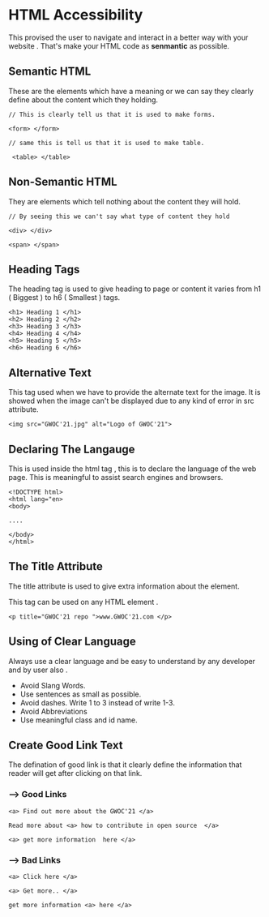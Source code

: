 # HTML Accessibility
This provised the user to navigate and interact in  a better way with your website . That's make your HTML code as <b>senmantic</b> as possible.

## Semantic HTML
These are the elements which have a meaning or we can say they clearly define about the content which they holding.
```
// This is clearly tell us that it is used to make forms.

<form> </form> 
 
// same this is tell us that it is used to make table.

 <table> </table>
```
## Non-Semantic HTML
They are elements which tell nothing about the content they will hold.
```
// By seeing this we can't say what type of content they hold

<div> </div>

<span> </span>
```
## Heading Tags
The heading tag is used to give heading to page or content it varies from h1 ( Biggest ) to h6 ( Smallest ) tags.
```
<h1> Heading 1 </h1>
<h2> Heading 2 </h2>
<h3> Heading 3 </h3>
<h4> Heading 4 </h4>
<h5> Heading 5 </h5>
<h6> Heading 6 </h6>
```
## Alternative Text
This tag used when we have to provide the alternate text for the image. It is showed when the image can't be displayed due to any kind of error in src attribute.
```
<img src="GWOC'21.jpg" alt="Logo of GWOC'21">
```
## Declaring The Langauge
This is used inside the html tag , this is to declare the language of the web page. This is meaningful to assist search engines and browsers.
```
<!DOCTYPE html>
<html lang="en>
<body>

....

</body>
</html>
```
## The Title Attribute
The title attribute is used to give extra information about the element.
<p> This tag can be used on any HTML element .</p>

```
<p title="GWOC'21 repo ">www.GWOC'21.com </p>
```
## Using of Clear Language
Always  use a clear language and be easy to understand by any developer and by user also .
- Avoid Slang Words.
- Use sentences as small as possible.
- Avoid dashes. Write 1 to 3 instead of write 1-3.
- Avoid Abbreviations
- Use meaningful class and id name.

## Create Good Link Text
The defination of good link is that it clearly define the information that reader will get after clicking on that link.

### --> Good Links
```
<a> Find out more about the GWOC'21 </a>

Read more about <a> how to contribute in open source  </a>

<a> get more information  here </a>
```
### --> Bad Links 
```
<a> Click here </a>

<a> Get more.. </a>

get more information <a> here </a>
```
